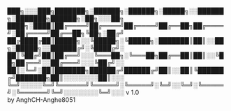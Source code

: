 ███╗░░░███╗███████╗░██████╗░██████╗░█████╗░░██████╗░███████╗██████╗░██╗░░░██╗
████╗░████║██╔════╝██╔════╝██╔════╝██╔══██╗██╔════╝░██╔════╝██╔══██╗╚██╗░██╔╝
██╔████╔██║█████╗░░╚█████╗░╚█████╗░███████║██║░░██╗░█████╗░░██████╔╝░╚████╔╝░
██║╚██╔╝██║██╔══╝░░░╚═══██╗░╚═══██╗██╔══██║██║░░╚██╗██╔══╝░░██╔═══╝░░░╚██╔╝░░
██║░╚═╝░██║███████╗██████╔╝██████╔╝██║░░██║╚██████╔╝███████╗██║░░░░░░░░██║░░░
╚═╝░░░░░╚═╝╚══════╝╚═════╝░╚═════╝░╚═╝░░╚═╝░╚═════╝░╚══════╝╚═╝░░░░░░░░╚═╝░░░
v 1.0  
by AnghCH-Anghe8051
